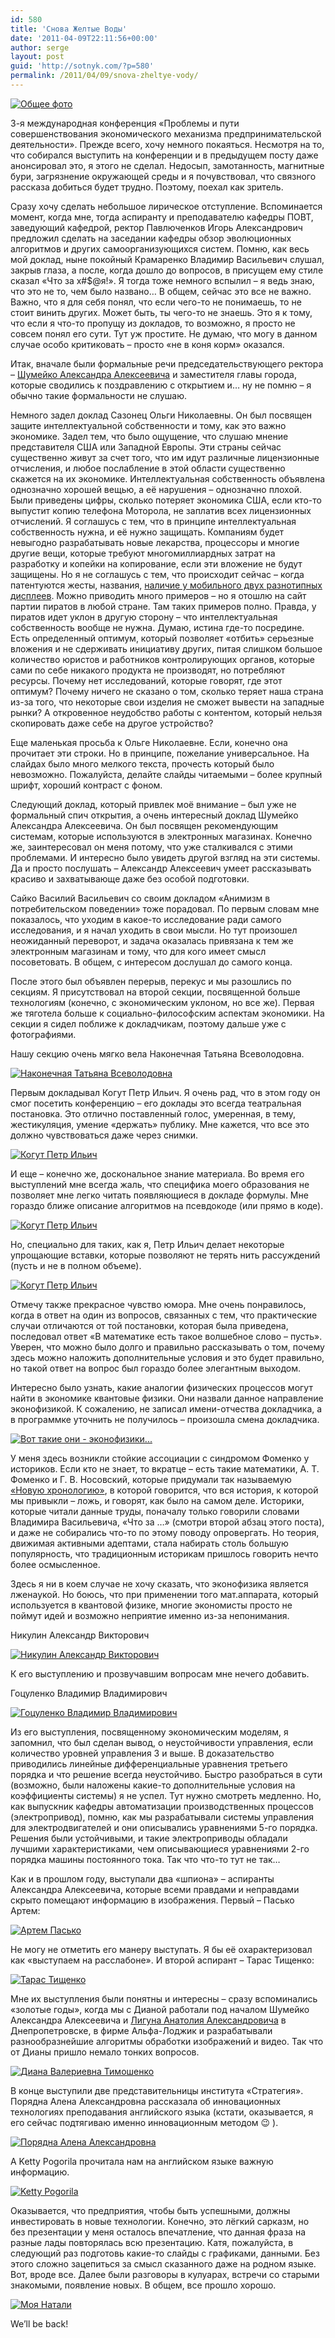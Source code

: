 ```yaml
---
id: 580
title: 'Снова Желтые Воды'
date: '2011-04-09T22:11:56+00:00'
author: serge
layout: post
guid: 'http://sotnyk.com/?p=580'
permalink: /2011/04/09/snova-zheltye-vody/
---
```


[![](http://localhost/wp-content/uploads/2011/04/CommonFotoScan-1024x667.jpg "Общее фото")](http://localhost/wp-content/uploads/2011/04/CommonFotoScan.jpg)

3-я международная конференция «Проблемы и пути совершенствования экономического механизма предпринимательской деятельности». Прежде всего, хочу немного покаяться. Несмотря на то, что собирался выступить на конференции и в предыдущем посту даже анонсировал это, я этого не сделал. Недосып, замотанность, магнитные бури, загрязнение окружающей среды и я почувствовал, что связного рассказа добиться будет трудно. Поэтому, поехал как зритель.  
  
Сразу хочу сделать небольшое лирическое отступление. Вспоминается момент, когда мне, тогда аспиранту и преподавателю кафедры ПОВТ, заведующий кафедрой, ректор Павлюченков Игорь Александрович предложил сделать на заседании кафедры обзор эволюционных алгоритмов и других самоорганизующихся систем. Помню, как весь мой доклад, ныне покойный Крамаренко Владимир Васильевич слушал, закрыв глаза, а после, когда дошло до вопросов, в присущем ему стиле сказал «Что за х#$@я!». Я тогда тоже немного вспылил – я ведь знаю, что это не то, чем было названо… В общем, сейчас это все не важно. Важно, что я для себя понял, что если чего-то не понимаешь, то не стоит винить других. Может быть, ты чего-то не знаешь. Это я к тому, что если я что-то пропущу из докладов, то возможно, я просто не совсем понял его сути. Тут уж простите. Не думаю, что могу в данном случае особо критиковать – просто «не в коня корм» оказался.

Итак, вначале были формальные речи председательствующего ректора – [Шумейко Александра Алексеевича](http://ru.wikipedia.org/wiki/%D0%A8%D1%83%D0%BC%D0%B5%D0%B9%D0%BA%D0%BE,_%D0%90%D0%BB%D0%B5%D0%BA%D1%81%D0%B0%D0%BD%D0%B4%D1%80_%D0%90%D0%BB%D0%B5%D0%BA%D1%81%D0%B5%D0%B5%D0%B2%D0%B8%D1%87) и заместителя главы города, которые сводились к поздравлению с открытием и… ну не помню – я обычно такие формальности не слушаю.

Немного задел доклад Сазонец Ольги Николаевны. Он был посвящен защите интеллектуальной собственности и тому, как это важно экономике. Задел тем, что было ощущение, что слушаю мнение представителя США или Западной Европы. Эти страны сейчас существенно живут за счет того, что им идут различные лицензионные отчисления, и любое послабление в этой области существенно скажется на их экономике. Интеллектуальная собственность объявлена однозначно хорошей вещью, а её нарушения – однозначно плохой. Были приведены цифры, сколько потеряет экономика США, если кто-то выпустит копию телефона Моторола, не заплатив всех лицензионных отчислений. Я соглашусь с тем, что в принципе интеллектуальная собственность нужна, и её нужно защищать. Компаниям будет невыгодно разрабатывать новые лекарства, процессоры и многие другие вещи, которые требуют многомиллиардных затрат на разработку и копейки на копирование, если эти вложение не будут защищены. Но я не соглашусь с тем, что происходит сейчас – когда патентуются жесты, названия, [наличие у мобильного двух разнотипных дисплеев](http://itc.ua/news/apple_patentuet_ispolzovanie_odnovremenno_dvuh_displeev_v_budushhih_portativnyh_ustrojstvah_52862). Можно приводить много примеров – но я отошлю на сайт партии пиратов в любой стране. Там таких примеров полно. Правда, у пиратов идет уклон в другую сторону – что интеллектуальная собственность вообще не нужна. Думаю, истина где-то посредине. Есть определенный оптимум, который позволяет «отбить» серьезные вложения и не сдерживать инициативу других, питая слишком большое количество юристов и работников контролирующих органов, которые сами по себе никакого продукта не производят, но потребляют ресурсы. Почему нет исследований, которые говорят, где этот оптимум? Почему ничего не сказано о том, сколько теряет наша страна из-за того, что некоторые свои изделия не сможет вывести на западные рынки? А откровенное неудобство работы с контентом, который нельзя скопировать даже себе на другое устройство?

Еще маленькая просьба к Ольге Николаевне. Если, конечно она прочитает эти строки. Но в принципе, пожелание универсальное. На слайдах было много мелкого текста, прочесть который было невозможно. Пожалуйста, делайте слайды читаемыми – более крупный шрифт, хороший контраст с фоном.

Следующий доклад, который привлек моё внимание – был уже не формальный спич открытия, а очень интересный доклад Шумейко Александра Алексеевича. Он был посвящен рекомендующим системам, которые используются в электронных магазинах. Конечно же, заинтересовал он меня потому, что уже сталкивался с этими проблемами. И интересно было увидеть другой взгляд на эти системы. Да и просто послушать – Александр Алексеевич умеет рассказывать красиво и захватывающе даже без особой подготовки.

Сайко Василий Васильевич со своим докладом «Анимизм в потребительском поведении» тоже порадовал. По первым словам мне показалось, что уходим в какое-то исследование ради самого исследования, и я начал уходить в свои мысли. Но тут произошел неожиданный переворот, и задача оказалась привязана к тем же электронным магазинам и тому, что для кого имеет смысл посоветовать. В общем, с интересом дослушал до самого конца.

После этого был объявлен перерыв, перекус и мы разошлись по секциям. Я присутствовал на второй секции, посвященной больше технологиям (конечно, с экономическим уклоном, но все же). Первая же тяготела больше к социально-философским аспектам экономики. На секции я сидел поближе к докладчикам, поэтому дальше уже с фотографиями.  
  
Нашу секцию очень мягко вела Наконечная Татьяна Всеволодовна.

[![](http://localhost/wp-content/uploads/2011/04/Nakonechnaya.jpg "Наконечная Татьяна Всеволодовна")](http://localhost/wp-content/uploads/2011/04/Nakonechnaya.jpg)

Первым докладывал Когут Петр Ильич. Я очень рад, что в этом году он смог посетить конференцию – его доклады это всегда театральная постановка. Это отлично поставленный голос, умеренная, в тему, жестикуляция, умение «держать» публику. Мне кажется, что все это должно чувствоваться даже через снимки.

[![](http://localhost/wp-content/uploads/2011/04/Kogut1-300x214.jpg "Когут Петр Ильич")](http://localhost/wp-content/uploads/2011/04/Kogut1.jpg)

И еще – конечно же, доскональное знание материала. Во время его выступлений мне всегда жаль, что специфика моего образования не позволяет мне легко читать появляющиеся в докладе формулы. Мне гораздо ближе описание алгоритмов на псевдокоде (или прямо в коде).

[![](http://localhost/wp-content/uploads/2011/04/Kogut2-276x300.jpg "Когут Петр Ильич")](http://localhost/wp-content/uploads/2011/04/Kogut2.jpg)

Но, специально для таких, как я, Петр Ильич делает некоторые упрощающие вставки, которые позволяют не терять нить рассуждений (пусть и не в полном объеме).

[![](http://localhost/wp-content/uploads/2011/04/Kogut3-300x214.jpg "Когут Петр Ильич")](http://localhost/wp-content/uploads/2011/04/Kogut3.jpg)

Отмечу также прекрасное чувство юмора. Мне очень понравилось, когда в ответ на один из вопросов, связанных с тем, что практические случаи отличаются от той постановки, которая была приведена, последовал ответ «В математике есть такое волшебное слово – пусть». Уверен, что можно было долго и правильно рассказывать о том, почему здесь можно наложить дополнительные условия и это будет правильно, но такой ответ на вопрос был гораздо более элегантным выходом.  
  
Интересно было узнать, какие аналогии физических процессов могут найти в экономике квантовые физики. Они назвали данное направление эконофизикой. К сожалению, не записал имени-отчества докладчика, а в программке уточнить не получилось – произошла смена докладчика.

[![](http://localhost/wp-content/uploads/2011/04/ekonophisic.jpg "Вот такие они - эконофизики...")](http://localhost/wp-content/uploads/2011/04/ekonophisic.jpg)

У меня здесь возникли стойкие ассоциации с синдромом Фоменко у историков. Если кто не знает, то вкратце – есть такие математики, А. Т. Фоменко и Г. В. Носовский, которые придумали так называемую [«Новую хронологию»](http://ru.wikipedia.org/wiki/%D0%9D%D0%BE%D0%B2%D0%B0%D1%8F_%D1%85%D1%80%D0%BE%D0%BD%D0%BE%D0%BB%D0%BE%D0%B3%D0%B8%D1%8F_(%D0%A4%D0%BE%D0%BC%D0%B5%D0%BD%D0%BA%D0%BE)), в которой говорится, что вся история, к которой мы привыкли – ложь, и говорят, как было на самом деле. Историки, которые читали данные труды, поначалу только говорили словами Владимира Васильевича, «Что за …» (смотри второй абзац этого поста), и даже не собирались что-то по этому поводу опровергать. Но теория, движимая активными адептами, стала набирать столь большую популярность, что традиционным историкам пришлось говорить нечто более осмысленное.

Здесь я ни в коем случае не хочу сказать, что эконофизика является лженаукой. Но боюсь, что при применении того мат.аппарата, который используется в квантовой физике, многие экономисты просто не поймут идей и возможно неприятие именно из-за непонимания.

Никулин Александр Викторович

[![](http://localhost/wp-content/uploads/2011/04/Nikulin.jpg "Никулин Александр Викторович")](http://localhost/wp-content/uploads/2011/04/Nikulin.jpg)

К его выступлению и прозвучавшим вопросам мне нечего добавить.

Гоцуленко Владимир Владимирович

[![](http://localhost/wp-content/uploads/2011/04/Gotsulenko.jpg "Гоцуленко Владимир Владимирович")](http://localhost/wp-content/uploads/2011/04/Gotsulenko.jpg)

Из его выступления, посвященному экономическим моделям, я запомнил, что был сделан вывод, о неустойчивости управления, если количество уровней управления 3 и выше. В доказательство приводились линейные дифференциальные уравнения третьего порядка и что решение всегда неустойчиво. Быстро разобраться в сути (возможно, были наложены какие-то дополнительные условия на коэффициенты системы) я не успел. Тут нужно смотреть медленно. Но, как выпускник кафедры автоматизации производственных процессов (электропривод), помню, как мы разрабатывали системы управления для электродвигателей и они описывались уравнениями 5-го порядка. Решения были устойчивыми, и такие электроприводы обладали лучшими характеристиками, чем описывающиеся уравнениями 2-го порядка машины постоянного тока. Так что что-то тут не так…

Как и в прошлом году, выступали два «шпиона» – аспиранты Александра Алексеевича, которые всеми правдами и неправдами скрыто помещают информацию в изображения. Первый – Пасько Артем:

[![](http://localhost/wp-content/uploads/2011/04/Artyom.jpg "Артем Пасько")](http://localhost/wp-content/uploads/2011/04/Artyom.jpg)

Не могу не отметить его манеру выступать. Я бы её охарактеризовал как «выступаем на расслабоне». И второй аспирант – Тарас Тищенко:

[![](http://localhost/wp-content/uploads/2011/04/Taras.jpg "Тарас Тищенко")](http://localhost/wp-content/uploads/2011/04/Taras.jpg)

Мне их выступления были понятны и интересны – сразу вспоминались «золотые годы», когда мы с Дианой работали под началом Шумейко Александра Алексеевича и [Лигуна Анатолия Александровича](http://ru.wikipedia.org/wiki/%D0%9B%D0%B8%D0%B3%D1%83%D0%BD,_%D0%90%D0%BD%D0%B0%D1%82%D0%BE%D0%BB%D0%B8%D0%B9_%D0%90%D0%BB%D0%B5%D0%BA%D1%81%D0%B0%D0%BD%D0%B4%D1%80%D0%BE%D0%B2%D0%B8%D1%87) в Днепропетровске, в фирме Альфа-Лоджик и разрабатывали разнообразнейшие алгоритмы обработки изображений и видео. Так что от Дианы пришло немало тонких вопросов.

[![](http://localhost/wp-content/uploads/2011/04/diana.jpg "Диана Валериевна Тимошенко")](http://localhost/wp-content/uploads/2011/04/diana.jpg)  
  
В конце выступили две представительницы института «Стратегия». Порядна Алена Александровна рассказала об инновационных технологиях преподавания английского языка (кстати, оказывается, я его сейчас подтягиваю именно инновационным методом 😉 ).

[![](http://localhost/wp-content/uploads/2011/04/Poryadna.jpg "Порядна Алена Александровна ")](http://localhost/wp-content/uploads/2011/04/Poryadna.jpg)

А Ketty Pogorila прочитала нам на английском языке важную информацию.

[![](http://localhost/wp-content/uploads/2011/04/Pogorila.jpg "Ketty Pogorila")](http://localhost/wp-content/uploads/2011/04/Pogorila.jpg)

Оказывается, что предприятия, чтобы быть успешными, должны инвестировать в новые технологии. Конечно, это лёгкий сарказм, но без презентации у меня осталось впечатление, что данная фраза на разные лады повторялась всю презентацию. Катя, пожалуйста, в следующий раз подготовь какие-то слайды с графиками, данными. Без этого сложно зацепиться за смысл сказанного даже на родном языке.  
Вот, вроде все. Далее были разговоры в кулуарах, встречи со старыми знакомыми, появление новых. В общем, все прошло хорошо.

[![](http://localhost/wp-content/uploads/2011/04/NataInstitute-1024x822.jpg "Моя Натали")](http://localhost/wp-content/uploads/2011/04/NataInstitute.jpg)

We’ll be back!